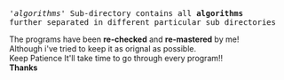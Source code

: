 
<pre>
<i>'algorithms'</i> Sub-directory contains all <strong>algorithms</strong>
further separated in different particular sub directories
</pre>
The programs have been <strong>re-checked</strong> and <strong>re-mastered</strong> by me! <br/>
Although i've tried to keep it as orignal as possible. <br/>
Keep Patience It'll take time to go through every program!! <br/>
<strong>Thanks</strong>
